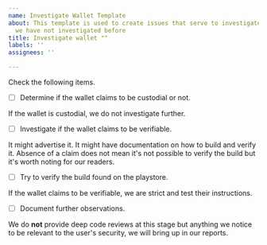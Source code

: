 ```yaml
---
name: Investigate Wallet Template
about: This template is used to create issues that serve to investigate a new wallet
  we have not investigated before
title: Investigate wallet ""
labels: ''
assignees: ''

---
```


Check the following items.

- [ ] Determine if the wallet claims to be custodial or not.

If the wallet is custodial, we do not investigate further.

- [ ] Investigate if the wallet claims to be verifiable.

It might advertise it. It might have documentation on how to build and verify it. Absence of a claim does not mean it's not possible to verify the build but it's worth noting for our readers.

- [ ] Try to verify the build found on the playstore.

If the wallet claims to be verifiable, we are strict and test their instructions.

- [ ] Document further observations.

We do **not** provide deep code reviews at this stage but anything we notice to be relevant to the user's security, we will bring up in our reports.
